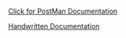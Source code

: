 [Click for PostMan Documentation](https://documenter.getpostman.com/view/39190159/2sAYQUptwg) <br>

[Handwritten Documentation](https://drive.google.com/file/d/1RTh9q-HmKKnUMHBYY4_fBH_j_eiPLGWp/view?usp=sharing)


